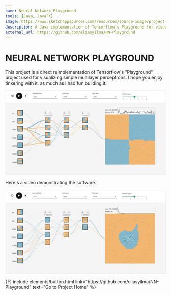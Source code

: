 ```yaml
---
name: Neural Network Playground
tools: [Java, JavaFX]
image: https://www.sketchappsources.com/resources/source-image/project-neon-groove-music-ui.png
description: A Java implementation of Tensorflow's Playground for visualizing neural networks. 
external_url: https://github.com/eliasyilma/NN-Playground
---
```

# NEURAL NETWORK PLAYGROUND
This project is a direct reimplementation of Tensorflow's "Playground" project used for visualizing simple multilayer perceptrons. I hope you enjoy tinkering with it, as much as I had fun building it. 

![preview](https://github.com/eliasyilma/eliasyilma.github.io/blob/master/_data/NN_screen_shot.JPG)

Here's a video demonstrating the software.

![search](https://github.com/eliasyilma/eliasyilma.github.io/blob/master/_data/NN_screen_shot_2.JPG)

<p class="text-center">
{% include elements/button.html link="https://github.com/eliasyilma/NN-Playground" text="Go to Project Home" %}
</p>
